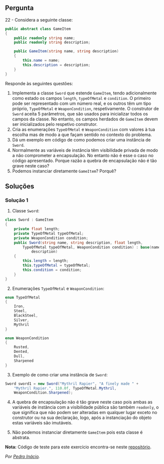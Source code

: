 ## Pergunta

22 - Considera a seguinte classe:

```cs
public abstract class GameItem
{
    public readonly string name;
    public readonly string description;

    public GameItem(string name, string description)
    {
        this.name = name;
        this.description = description;
    }
}
```

Responde às seguintes questões:

1. Implementa a classe `Sword` que estende `GameItem`, tendo adicionalmente
   como estado os campos `length`, `typeOfMetal` e `condition`. O primeiro
   pode ser representado com um número real, e os outros têm um tipo próprio,
   `TypeOfMetal` e `WeaponCondition`, respetivamente. O construtor de `Sword`
   aceita 5 parâmetros, que são usados para inicializar todos os campos da
   classe. No entanto, os campos herdados de `GameItem` devem ser
   inicializados pelo respetivo construtor.
2. Cria as enumerações `TypeOfMetal` e `WeaponCondition` com valores à tua
   escolha mas de modo a que façam sentido no contexto do problema.
3. Dá um exemplo em código de como podemos criar uma instância de `Sword`.
4. Normalmente as variáveis de instância têm visibilidade privada de modo a
   não comprometer a encapsulação. No entanto não é esse o caso no código
   apresentado. Porque razão a quebra de encapsulação não é tão grave neste
   caso?
5. Podemos instanciar diretamente `GameItem`? Porquê?

## Soluções

### Solução 1

1. Classe `Sword`:

```cs
class Sword : GameItem
{
    private float length;
    private TypeOfMetal typeOfMetal;
    private WeaponCondition condition;
    public Sword(string name, string description, float length,
        TypeOfMetal typeOfMetal, WeaponCondition condition) : base(name, 
            description)
    {
        this.length = length;
        this.typeOfMetal = typeOfMetal;
        this.condition = condition;
    }
}
```

2. Enumerações `TypeOfMetal` e `WeaponCondition`:

```cs
enum TypeOfMetal
{
    Iron,
    Steel,
    BlackSteel,
    Silver,
    Mythril
}
```

```cs
enum WeaponCondition
{
    Rusted,
    Dented,
    Dull,
    Sharpened
}
```

3. Exemplo de como criar uma instância de `Sword`:

```cs
Sword sword1 = new Sword("Mythril Rapier", "A finely made " +
    "Mythril Rapier.", 110.0f, TypeOfMetal.Mythril, 
    WeaponCondition.Sharpened);
```

4. A quebra de encapsulação não é tão grave neste caso pois ambas as variáveis 
de instância com a visibilidade pública são também `readonly`, o que significa 
que não podem ser alteradas em qualquer lugar exceto no construtor ou na sua 
declaração, logo, após a instanciação do objeto estas variáveis são imutáveis.

5. Não podemos instanciar diretamente `GameItem` pois esta classe é abstrata.

**Nota:** Código de teste para este exercício encontra-se neste
[repositório](https://github.com/PmaiWoW/GitHub-Exercises).

*Por [Pedro Inácio](https://github.com/PmaiWoW).*